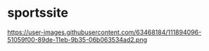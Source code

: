 # sportssite

https://user-images.githubusercontent.com/63468184/111894096-51059f00-89de-11eb-9b35-06b063534ad2.png
